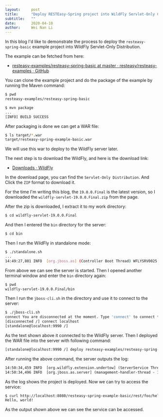 ```yaml
---
layout:     post
title:      "Deploy RESTEasy-Spring project into WildFly Servlet-Only Container"
subtitle:   ""
date:       2020-04-10
author:     Wei Nan Li
---
```


In this blog I'd like to demonstrate the process to deploy the `resteasy-spring-basic` example project into WildFly Servlet-Only Distribution.

The example can be fetched from here:

* [resteasy-examples/resteasy-spring-basic at master · resteasy/resteasy-examples · GitHub](https://github.com/resteasy/resteasy-examples/tree/master/resteasy-spring-basic)

You can clone the example project and do the package of the example by running the Maven command:

```bash
$ pwd
resteasy-examples/resteasy-spring-basic
```

```bash
$ mvn package
...
[INFO] BUILD SUCCESS
```

After packaging is done we can get a WAR file:

```bash
$ ls target/*.war
target/resteasy-spring-example-basic.war
```

We will use this war to deploy to the WildFly server later.

The next step is to download the WildFly, and here is the download link:

* [Downloads · WildFly](https://wildfly.org/downloads/)

In the download page, you can find the `Servlet-Only Distribution`. And Click the `ZIP` format to download it.

For the time I'm writing this blog, the `19.0.0.Final` is the latest version, so I downloaded the `wildfly-servlet-19.0.0.Final.zip` from the page.

After the zip is downloaded, I extract it to my work directory:

```bash
$ cd wildfly-servlet-19.0.0.Final
```

And then I entered the `bin` directory for the server:

```bash
$ cd bin
```

Then I run the WildFly in standalone mode:

```bash
$ ./standalone.sh
...
14:49:27,801 INFO  [org.jboss.as] (Controller Boot Thread) WFLYSRV0025: WildFly Servlet 19.0.0.Final (WildFly Core 11.0.0.Final) started in 1772ms - Started 138 of 142 services (40 services are lazy, passive or on-demand)
```

From above we can see the server is started. Then I opened another terminal window and enter the `bin` directory again:

```bash
$ pwd
wildfly-servlet-19.0.0.Final/bin
```

Then I run the `jboss-cli.sh` in the directory and use it to connect to the server:

```bash
$ ./jboss-cli.sh
connect You are disconnected at the moment. Type 'connect' to connect to the server or 'help' for the list of supported commands.
[disconnected /] connect localhost
[standalone@localhost:9990 /]
```

As the text shown above it connected to the WildFly server. Then I deployed the WAR file into the server with following command:

```bash
[standalone@localhost:9990 /] deploy resteasy-examples/resteasy-spring-basic/target/resteasy-spring-example-basic.war
```

After running the above command, the server outputs the log:

```txt
14:50:34,459 INFO  [org.wildfly.extension.undertow] (ServerService Thread Pool -- 47) WFLYUT0021: Registered web context: '/resteasy-spring-example-basic' for server 'default-server'
14:50:34,496 INFO  [org.jboss.as.server] (management-handler-thread - 1) WFLYSRV0010: Deployed "resteasy-spring-example-basic.war" (runtime-name : "resteasy-spring-example-basic.war")
```

As the log shows the project is deployed. Now we can try to access the service:

```bash
$ curl http://localhost:8080/resteasy-spring-example-basic/rest/foo/hello
Hello, world!
```

As the output shown above we can see the service can be accessed.
